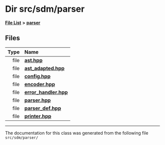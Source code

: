 
<NavBar active_item_id="2"/>

# Dir src/sdm/parser


[**File List**](files.md) **>** [**parser**](dir_6daa6254ddefc40233dd42d3ed88a5a9.md)











## Files

| Type | Name |
| ---: | :--- |
| file | [**ast.hpp**](ast_8hpp.md) <br> |
| file | [**ast\_adapted.hpp**](ast__adapted_8hpp.md) <br> |
| file | [**config.hpp**](config_8hpp.md) <br> |
| file | [**encoder.hpp**](encoder_8hpp.md) <br> |
| file | [**error\_handler.hpp**](error__handler_8hpp.md) <br> |
| file | [**parser.hpp**](parser_8hpp.md) <br> |
| file | [**parser\_def.hpp**](parser__def_8hpp.md) <br> |
| file | [**printer.hpp**](printer_8hpp.md) <br> |


















------------------------------
The documentation for this class was generated from the following file `src/sdm/parser/`